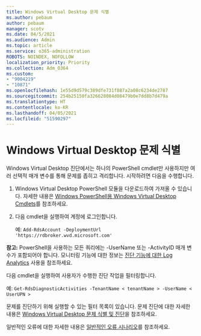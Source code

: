 ```yaml
---
title: Windows Virtual Desktop 문제 식별
ms.author: pebaum
author: pebaum
manager: scotv
ms.date: 04/5/2021
ms.audience: Admin
ms.topic: article
ms.service: o365-administration
ROBOTS: NOINDEX, NOFOLLOW
localization_priority: Priority
ms.collection: Adm_O364
ms.custom:
- "9004219"
- "10871"
ms.openlocfilehash: 1e55d9d579c389dfe731f887a2a08c6234de2787
ms.sourcegitcommit: 254b25150fa326628084d08479b0e7dd8b7d479a
ms.translationtype: HT
ms.contentlocale: ko-KR
ms.lasthandoff: 04/05/2021
ms.locfileid: "51590297"
---
```

# <a name="identify-windows-virtual-desktop-issues"></a>Windows Virtual Desktop 문제 식별

Windows Virtual Desktop 진단에서는 하나의 PowerShell cmdlet만 사용하지만 여러 선택적 매개 변수를 통해 문제를 좁히고 격리합니다. 시작하려면 다음을 수행합니다. 

1. Windows Virtual Desktop PowerShell 모듈을 다운로드하여 가져올 수 있습니다. 자세한 내용은 [Windows PowerShell용 Windows Virtual Desktop Cmdlets](https://docs.microsoft.com/powershell/windows-virtual-desktop/overview)를 참조하세요.

1. 다음 cmdlet을 실행하여 계정에 로그인합니다.
    
    예: `Add-RdsAccount -DeploymentUrl 'https://rdbroker.wvd.microsoft.com'`

**참고:** PowerShell을 사용하는 모든 쿼리에는 -UserName 또는 -ActivityID 매개 변수가 포함되어야 합니다. 모니터링 기능에 대한 정보는 [진단 기능에 대한 Log Analytics](https://go.microsoft.com/fwlink/?linkid=2126847) 사용을 참조하세요.

다음 cmdlet을 실행하여 사용자가 수행한 진단 작업을 필터링합니다.

예: `Get-RdsDiagnosticActivities -TenantName < tenantName > -UserName < UserUPN >`

문제를 진단하기 위해 실행할 수 있는 필터 목록이 있습니다. 문제 진단에 대한 자세한 내용은 [Windows Virtual Desktop 문제 식별 및 진단](https://docs.microsoft.com/azure/virtual-desktop/diagnostics-role-service#diagnose-issues-with-powershell)을 참조하세요.

일반적인 오류에 대한 자세한 내용은 [일반적인 오류 시나리오](https://docs.microsoft.com/azure/virtual-desktop/diagnostics-role-service#common-error-scenarios)를 참조하세요.
